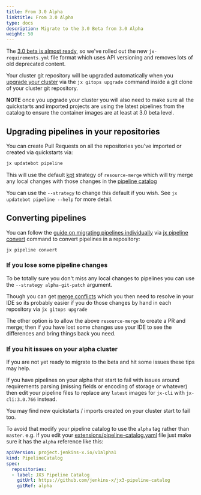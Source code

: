 ```yaml
---
title: From 3.0 Alpha
linktitle: From 3.0 Alpha
type: docs
description: Migrate to the 3.0 Beta from 3.0 Alpha
weight: 50
---
```



The [3.0 beta is almost ready](/blog/2020/12/04/jx-v3-update/), so we've rolled out the new `jx-requirements.yml` file format which uses API versioning and removes lots of old deprecated content.
  
Your cluster git repository will be upgraded automatically when you [upgrade your cluster](/v3/admin/guides/upgrade/#cluster) via the `jx gitops upgrade` command inside a git clone of your cluster git repository.
  
**NOTE** once you upgrade your cluster you will also need to make sure all the quickstarts and imported projects are using the latest pipelines from the catalog to ensure the container images are at least at 3.0 beta level.

## Upgrading pipelines in your repositories

You can create Pull Requests on all the repositories you've imported or created via quickstarts via:

```bash
jx updatebot pipeline
```

This will use the default [kpt](https://googlecontainertools.github.io/kpt/) strategy of `resource-merge` which will try merge any local changes with those changes in the [pipeline catalog](/v3/develop/pipelines/)

You can use the `--strategy` to change this default if you wish. See `jx updatebot pipeline --help` for more detail.

## Converting pipelines

You can follow the [guide on migrating pipelines individually](/v3/develop/pipelines/upgrading/#converting-older-pipelines) via  [jx pipeline convert](/v3/develop/reference/jx/pipeline/convert) command to convert pipelines in a repository:

```bash
jx pipeline convert 
```

### If you lose some pipeline changes

To be totally sure you don't miss any local changes to pipelines you can use the  `--strategy alpha-git-patch` argument.

Though you can get [merge conflicts](/v3/admin/guides/upgrade/#merge-conflicts) which you then need to resolve in your IDE so its probably easier if you do those changes by hand in each repository via `jx gitops upgrade`

The other option is to allow the above `resource-merge` to create a PR and merge; then if you have lost some changes use your IDE to see the differences and bring things back you need.

### If you hit issues on your alpha cluster

If you are not yet ready to migrate to the beta and hit some issues these tips may help.

If you have pipelines on your alpha that start to fail with issues around requirements parsing (missing fields or encoding of storage or whatever) then edit your pipeline files to replace any `latest` images for `jx-cli` with `jx-cli:3.0.766` instead.

You may find new quickstarts / imports created on your cluster start to fail too.

To avoid that modify your pipeline catalog to use the `alpha` tag rather than `master`. e.g. if you edit your [extensions/pipeline-catalog.yaml](https://github.com/jx3-gitops-repositories/jx3-kubernetes/blob/master/extensions/pipeline-catalog.yaml#L7) file just make sure it has the `alpha` reference like this:

```yaml
apiVersion: project.jenkins-x.io/v1alpha1
kind: PipelineCatalog
spec:
  repositories:
  - label: JX3 Pipeline Catalog
    gitUrl: https://github.com/jenkins-x/jx3-pipeline-catalog
    gitRef: alpha
```
